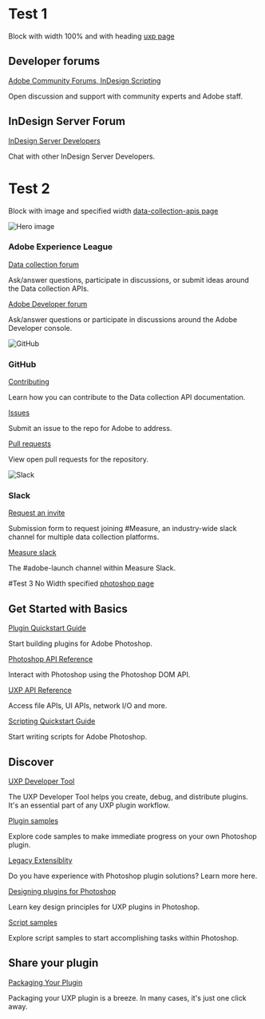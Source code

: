 # Test 1

Block with width 100% and with heading
[uxp page](https://developer.adobe.com/indesign/uxp/support/)

<DiscoverBlock width="100%" slots="heading, link, text"/>

## Developer forums

[Adobe Community Forums, InDesign Scripting](https://community.adobe.com/t5/indesign/ct-p/ct-indesign?page=1&sort=latest_replies&lang=all&tabid=all&topics=label-scripting)

Open discussion and support with community experts and Adobe staff.

<DiscoverBlock width="100%" slots="heading, link, text"/>

## InDesign Server Forum

[InDesign Server Developers](https://community.adobe.com/t5/indesign/ct-p/ct-indesign?page=1&sort=latest_replies&filter=all&lang=all&tabid=discussions&topics=label-serverdevelopers)

Chat with other InDesign Server Developers.

# Test 2

Block with image and specified width
[data-collection-apis page](https://developer.adobe.com/data-collection-apis/docs/support/)

<DiscoverBlock slots="image, heading, link, text" width="25%"/>

![Hero image](../../assets/cc-hero.png)

### Adobe Experience League

[Data collection forum](https://experienceleaguecommunities.adobe.com/t5/adobe-experience-platform-data/ct-p/adobe-launch-community)

Ask/answer questions, participate in discussions, or submit ideas around the Data collection APIs.

<DiscoverBlock slots="link, text" width="25%"/>

[Adobe Developer forum](https://experienceleaguecommunities.adobe.com/t5/adobe-i-o-console/ct-p/adobe-io-console)

Ask/answer questions or participate in discussions around the Adobe Developer console.

<DiscoverBlock slots="image, heading, link, text" width="25%"/>

![GitHub](../../assets/github.png)

### GitHub

[Contributing](https://github.com/AdobeDocs/data-collection-apis/blob/main/.github/CONTRIBUTING.md)

Learn how you can contribute to the Data collection API documentation.

<DiscoverBlock slots="link, text" width="25%"/>

[Issues](https://github.com/AdobeDocs/data-collection-apis/issues)

Submit an issue to the repo for Adobe to address.

<DiscoverBlock slots="link, text" width="25%"/>

[Pull requests](https://github.com/AdobeDocs/data-collection-apis/pulls)

View open pull requests for the repository.

<DiscoverBlock slots="image, heading, link, text" width="25%"/>

![Slack](../../assets/slack.png)

### Slack

[Request an invite](https://join.measure.chat)

Submission form to request joining #Measure, an industry-wide slack channel for multiple data collection platforms.

<DiscoverBlock slots="link, text" width="25%"/>

[Measure slack](https://measure.slack.com/messages/adobe-launch)

The #adobe-launch channel within Measure Slack.

#Test 3
No Width specified
[photoshop page](https://developer.adobe.com/photoshop/uxp/2022/)

<DiscoverBlock slots="heading, link, text"/>

## Get Started with Basics

[Plugin Quickstart Guide](https://developer.adobe.com/photoshop/uxp/2022/)

Start building plugins for Adobe Photoshop.

<DiscoverBlock slots="link, text"/>

[Photoshop API Reference](https://developer.adobe.com/photoshop/uxp/2022/)

Interact with Photoshop using the Photoshop DOM API.

<DiscoverBlock slots="link, text"/>

[UXP API Reference](https://developer.adobe.com/photoshop/uxp/2022/)

Access file APIs, UI APIs, network I/O and more.

<DiscoverBlock slots="link, text"/>

[Scripting Quickstart Guide](https://developer.adobe.com/photoshop/uxp/2022/)

Start writing scripts for Adobe Photoshop.

## Discover

<DiscoverBlock slots="link, text"/>

[UXP Developer Tool](https://developer.adobe.com/photoshop/uxp/2022/)

The UXP Developer Tool helps you create, debug, and distribute plugins. It's an essential part of any UXP plugin workflow.

<DiscoverBlock slots="link, text"/>

[Plugin samples](https://developer.adobe.com/photoshop/uxp/2022/)

Explore code samples to make immediate progress on your own Photoshop plugin.

<DiscoverBlock slots="link, text"/>

[Legacy Extensiblity](https://developer.adobe.com/photoshop/uxp/2022/)

Do you have experience with Photoshop plugin solutions? Learn more here.

<DiscoverBlock slots="link, text"/>

[Designing plugins for Photoshop](https://developer.adobe.com/photoshop/uxp/2022/)

Learn key design principles for UXP plugins in Photoshop.

<DiscoverBlock slots="link, text"/>

[Script samples](https://developer.adobe.com/photoshop/uxp/2022/)

Explore script samples to start accomplishing tasks within Photoshop.

## Share your plugin

<DiscoverBlock slots="link, text"/>

[Packaging Your Plugin](https://developer.adobe.com/photoshop/uxp/2022/)

Packaging your UXP plugin is a breeze. In many cases, it's just one click away.
